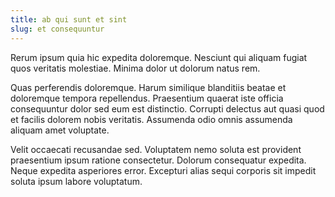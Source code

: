 ```yaml
---
title: ab qui sunt et sint
slug: et consequuntur
---
```


Rerum ipsum quia hic expedita doloremque. Nesciunt qui aliquam fugiat quos veritatis molestiae. Minima dolor ut dolorum natus rem.

Quas perferendis doloremque. Harum similique blanditiis beatae et doloremque tempora repellendus. Praesentium quaerat iste officia consequuntur dolor sed eum est distinctio. Corrupti delectus aut quasi quod et facilis dolorem nobis veritatis. Assumenda odio omnis assumenda aliquam amet voluptate.

Velit occaecati recusandae sed. Voluptatem nemo soluta est provident praesentium ipsum ratione consectetur. Dolorum consequatur expedita. Neque expedita asperiores error. Excepturi alias sequi corporis sit impedit soluta ipsum labore voluptatum.
